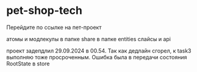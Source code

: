 # pet-shop-tech
Перейдите по ссылке на пет-проект

 атомы и модлекулы в папке share
 в папке entities слайсы и api

проект задепдлил 29.09.2024 в 00.54. Так как дедлайн сгорел, к task3 выполняю тоже просроченным. Ошибка была в передачи состояния RootState в store
 

